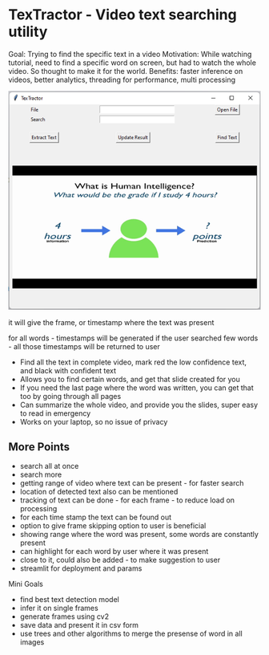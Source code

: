 # TexTractor - Video text searching utility

Goal: Trying to find the specific text in a video
Motivation: While watching tutorial, need to find a specific word on screen, but had to watch the whole video. So thought to make it for the world.
Benefits: faster inference on videos, better analytics, threading for performance, multi processing

![Image](gui_look.png)

it will give the frame, or timestamp where the text was present

for all words - timestamps will be generated 
if the user searched few words - all those timestamps will be returned to user

- Find all the text in complete video, mark red the low confidence text, and black with confident text
- Allows you to find certain words, and get that slide created for you
- If you need the last page where the word was written, you can get that too by going through all pages
- Can summarize the whole video, and provide you the slides, super easy to read in emergency
- Works on your laptop, so no issue of privacy

## More Points
- search all at once
- search more 
- getting range of video where text can be present - for faster search
- location of detected text also can be mentioned 
- tracking of text can be done - for each frame - to reduce load on processing
- for each time stamp the text can be found out
- option to give frame skipping option to user is beneficial
- showing range where the word was present, some words are constantly present
- can highlight for each word by user where it was present
- close to it, could also be added - to make suggestion to user
- streamlit for deployment and params 

Mini Goals
- find best text detection model
- infer it on single frames
- generate frames using cv2
- save data and present it in csv form 
- use trees and other algorithms to merge the presense of word in all images

